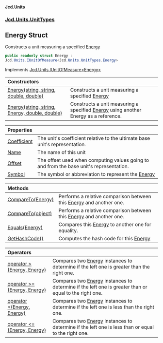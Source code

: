#### [Jcd.Units](index.md 'index')
### [Jcd.Units.UnitTypes](Jcd.Units.UnitTypes.md 'Jcd.Units.UnitTypes')

## Energy Struct

Constructs a unit measuring a specified [Energy](Jcd.Units.UnitTypes.Energy.md 'Jcd.Units.UnitTypes.Energy')

```csharp
public readonly struct Energy :
Jcd.Units.IUnitOfMeasure<Jcd.Units.UnitTypes.Energy>
```

Implements [Jcd.Units.IUnitOfMeasure&lt;](Jcd.Units.IUnitOfMeasure_TUnits_.md 'Jcd.Units.IUnitOfMeasure<TUnits>')[Energy](Jcd.Units.UnitTypes.Energy.md 'Jcd.Units.UnitTypes.Energy')[&gt;](Jcd.Units.IUnitOfMeasure_TUnits_.md 'Jcd.Units.IUnitOfMeasure<TUnits>')

| Constructors | |
| :--- | :--- |
| [Energy(string, string, double, double)](Jcd.Units.UnitTypes.Energy.Energy(string,string,double,double).md 'Jcd.Units.UnitTypes.Energy.Energy(string, string, double, double)') | Constructs a unit measuring a specified [Energy](Jcd.Units.UnitTypes.Energy.md 'Jcd.Units.UnitTypes.Energy') |
| [Energy(string, string, Energy, double, double)](Jcd.Units.UnitTypes.Energy.Energy(string,string,Jcd.Units.UnitTypes.Energy,double,double).md 'Jcd.Units.UnitTypes.Energy.Energy(string, string, Jcd.Units.UnitTypes.Energy, double, double)') | Constructs a unit measuring a specified [Energy](Jcd.Units.UnitTypes.Energy.md 'Jcd.Units.UnitTypes.Energy') using another Energy as a reference. |

| Properties | |
| :--- | :--- |
| [Coefficient](Jcd.Units.UnitTypes.Energy.Coefficient.md 'Jcd.Units.UnitTypes.Energy.Coefficient') | The unit's coefficient relative to the ultimate base unit's representation. |
| [Name](Jcd.Units.UnitTypes.Energy.Name.md 'Jcd.Units.UnitTypes.Energy.Name') | The name of this unit |
| [Offset](Jcd.Units.UnitTypes.Energy.Offset.md 'Jcd.Units.UnitTypes.Energy.Offset') | The offset used when computing values going to and from the base unit's representation. |
| [Symbol](Jcd.Units.UnitTypes.Energy.Symbol.md 'Jcd.Units.UnitTypes.Energy.Symbol') | The symbol or abbreviation to represent the [Energy](Jcd.Units.UnitTypes.Energy.md 'Jcd.Units.UnitTypes.Energy') |

| Methods | |
| :--- | :--- |
| [CompareTo(Energy)](Jcd.Units.UnitTypes.Energy.CompareTo(Jcd.Units.UnitTypes.Energy).md 'Jcd.Units.UnitTypes.Energy.CompareTo(Jcd.Units.UnitTypes.Energy)') | Performs a relative comparison between this [Energy](Jcd.Units.UnitTypes.Energy.md 'Jcd.Units.UnitTypes.Energy') and another one. |
| [CompareTo(object)](Jcd.Units.UnitTypes.Energy.CompareTo(object).md 'Jcd.Units.UnitTypes.Energy.CompareTo(object)') | Performs a relative comparison between this [Energy](Jcd.Units.UnitTypes.Energy.md 'Jcd.Units.UnitTypes.Energy') and another one. |
| [Equals(Energy)](Jcd.Units.UnitTypes.Energy.Equals(Jcd.Units.UnitTypes.Energy).md 'Jcd.Units.UnitTypes.Energy.Equals(Jcd.Units.UnitTypes.Energy)') | Compares this [Energy](Jcd.Units.UnitTypes.Energy.md 'Jcd.Units.UnitTypes.Energy') to another one for equality. |
| [GetHashCode()](Jcd.Units.UnitTypes.Energy.GetHashCode().md 'Jcd.Units.UnitTypes.Energy.GetHashCode()') | Computes the hash code for this [Energy](Jcd.Units.UnitTypes.Energy.md 'Jcd.Units.UnitTypes.Energy') |

| Operators | |
| :--- | :--- |
| [operator &gt;(Energy, Energy)](Jcd.Units.UnitTypes.Energy.op_GreaterThan(Jcd.Units.UnitTypes.Energy,Jcd.Units.UnitTypes.Energy).md 'Jcd.Units.UnitTypes.Energy.op_GreaterThan(Jcd.Units.UnitTypes.Energy, Jcd.Units.UnitTypes.Energy)') | Compares two [Energy](Jcd.Units.UnitTypes.Energy.md 'Jcd.Units.UnitTypes.Energy') instances to determine if the left one is greater than the right one. |
| [operator &gt;=(Energy, Energy)](Jcd.Units.UnitTypes.Energy.op_GreaterThanOrEqual(Jcd.Units.UnitTypes.Energy,Jcd.Units.UnitTypes.Energy).md 'Jcd.Units.UnitTypes.Energy.op_GreaterThanOrEqual(Jcd.Units.UnitTypes.Energy, Jcd.Units.UnitTypes.Energy)') | Compares two [Energy](Jcd.Units.UnitTypes.Energy.md 'Jcd.Units.UnitTypes.Energy') instances to determine if the left one is greater than or equal to the right one. |
| [operator &lt;(Energy, Energy)](Jcd.Units.UnitTypes.Energy.op_LessThan(Jcd.Units.UnitTypes.Energy,Jcd.Units.UnitTypes.Energy).md 'Jcd.Units.UnitTypes.Energy.op_LessThan(Jcd.Units.UnitTypes.Energy, Jcd.Units.UnitTypes.Energy)') | Compares two [Energy](Jcd.Units.UnitTypes.Energy.md 'Jcd.Units.UnitTypes.Energy') instances to determine if the left one is less than the right one. |
| [operator &lt;=(Energy, Energy)](Jcd.Units.UnitTypes.Energy.op_LessThanOrEqual(Jcd.Units.UnitTypes.Energy,Jcd.Units.UnitTypes.Energy).md 'Jcd.Units.UnitTypes.Energy.op_LessThanOrEqual(Jcd.Units.UnitTypes.Energy, Jcd.Units.UnitTypes.Energy)') | Compares two [Energy](Jcd.Units.UnitTypes.Energy.md 'Jcd.Units.UnitTypes.Energy') instances to determine if the left one is less than or equal to the right one. |
